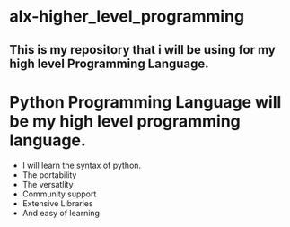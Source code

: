 # alx-higher_level_programming

## This is my repository that i will be using for my high level Programming Language.
# Python Programming Language will be my high level programming language.
- I will learn the syntax of python.
- The portability
- The versatlity
- Community support
- Extensive Libraries
- And easy of learning
